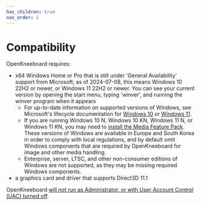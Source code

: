 ```yaml
---
has_children: true
nav_order: 2
---
```


# Compatibility

OpenKneeboard requires:

- x64 Windows Home or Pro that is still under 'General Availability' support from Microsoft; as of 2024-07-08, this means Windows 10 22H2 or newer, or Windows 11 22H2 or newer. You can see your current version by opening the start menu, typing 'winver', and running the winver program when it appears
  - For up-to-date information on supported versions of Windows, see Microsoft's lifecycle documentation for [Windows 10](https://learn.microsoft.com/en-us/lifecycle/products/windows-10-home-and-pro) or [Windows 11](https://learn.microsoft.com/en-us/lifecycle/products/windows-11-home-and-pro).
  - If you are running Windows 10 N, Windows 10 KN, Windows 11 N, or Windows 11 KN, you may need to [install the Media Feature Pack](https://support.microsoft.com/en-us/topic/media-feature-pack-list-for-windows-n-editions-c1c6fffa-d052-8338-7a79-a4bb980a700a). These versions of Windows are available in Europe and South Korea in order to comply with local regulations, and by default omit Windows components that are required by OpenKneeboard for image and other media handling.
  - Enterprise, server, LTSC, and other non-consumer editions of Windows are not supported, as they may be missing required Windows components.
- a graphics card and driver that supports Direct3D 11.1

OpenKneeboard [will not run as Administrator, or with User Account Control (UAC) turned off](https://openkneeboard.com/troubleshooting/elevation/).


